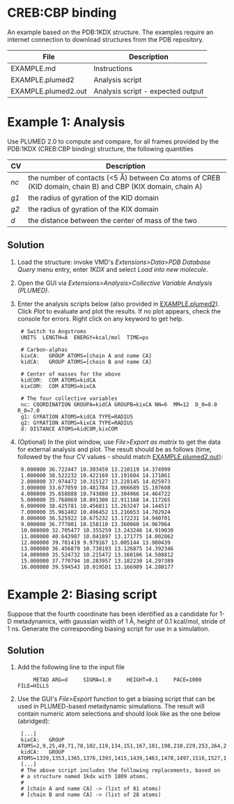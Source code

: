 CREB:CBP binding
================


An example based on the PDB:1KDX structure.  The examples require an
internet connection to download structures from the PDB repository.


File                          | Description
------------------------------|-------------
EXAMPLE.md                    | Instructions                         
EXAMPLE.plumed2               | Analysis script
EXAMPLE.plumed2.out           | Analysis script - expected output




Example 1: Analysis
===================


Use PLUMED 2.0 to compute and compare, for all frames provided by the
PDB:1KDX (CREB:CBP binding) structure, the following quantities

CV    | Description
----- | -------------
_nc_  | the number of contacts (<5 Å) between Cα atoms of CREB (KID domain, chain B) and CBP (KIX domain, chain A) 
_g1_  | the radius of gyration of the KID domain
_g2_  | the radius of gyration of the KIX domain
_d_   | the distance between the center of mass of the two


Solution
--------

1. Load the structure: invoke VMD's _Extensions>Data>PDB Database
        Query_ menu entry, enter _1KDX_ and select _Load into new
        molecule_.

2. Open the GUI via _Extensions>Analysis>Collective Variable
        Analysis (PLUMED)_.

3. Enter the analysis scripts below (also provided in
        [EXAMPLE.plumed2](EXAMPLE.plumed2)). Click _Plot_ to evaluate and plot the
        results. If no plot appears, check the console for
        errors. Right click on any keyword to get help.

	    # Switch to Angstroms
	    UNITS  LENGTH=A  ENERGY=kcal/mol  TIME=ps

	    # Carbon-alphas
	    kixCA:   GROUP ATOMS=[chain A and name CA]
	    kidCA:   GROUP ATOMS=[chain B and name CA]

	    # Center of masses for the above
	    kidCOM:  COM ATOMS=kidCA
	    kixCOM:  COM ATOMS=kixCA

	    # The four collective variables
	    nc: COORDINATION GROUPA=kidCA GROUPB=kixCA NN=6  MM=12  D_0=0.0  R_0=7.0
	    g1: GYRATION ATOMS=kidCA TYPE=RADIUS 
	    g2: GYRATION ATOMS=kixCA TYPE=RADIUS 
	    d: DISTANCE ATOMS=kidCOM,kixCOM


4. (Optional) In the plot window, use _File>Export as matrix_ to
        get the data for external analysis and plot. The result should
        be as follows (time, followed by the four CV values - should match
        [EXAMPLE.plumed2.out](EXAMPLE.plumed2.out)):

	    0.000000 36.722447 10.303459 13.210119 14.374999 
	    1.000000 38.522232 10.422169 13.191604 14.171861 
	    2.000000 37.974472 10.315127 13.228145 14.025973 
	    3.000000 33.677059 10.481784 13.066689 15.197608 
	    4.000000 35.658888 10.743880 13.304966 14.464722 
	    5.000000 35.768069 10.891300 12.911168 14.117265 
	    6.000000 38.425781 10.456811 13.263247 14.144517 
	    7.000000 35.961402 10.496452 13.216653 14.702924 
	    8.000000 36.525922 10.675232 13.172231 14.940701 
	    9.000000 36.777001 10.158110 13.360060 14.967064 
	    10.000000 32.705477 10.355259 13.243246 14.919030 
	    11.000000 40.643987 10.041897 13.171775 14.002062 
	    12.000000 39.701419 9.979167 13.005144 13.980439 
	    13.000000 36.456879 10.738193 13.126875 14.392346 
	    14.000000 35.524732 10.215472 13.160106 14.508812 
	    15.000000 37.770794 10.283957 13.182230 14.297389 
	    16.000000 39.594543 10.019501 13.166989 14.280177 




Example 2: Biasing script
=========================

Suppose that the fourth coordinate has been identified as a candidate
for 1-D metadynamics, with gaussian width of 1 Å, height of 0.1
kcal/mol, stride of 1 ns. Generate the corresponding biasing script for 
use in a simulation.


Solution
--------

1. Add the following line to the input file

            METAD ARG=d     SIGMA=1.0     HEIGHT=0.1     PACE=1000     FILE=HILLS


2. Use the GUI's _File>Export_ function to get a biasing script
     	that can be used in PLUMED-based metadynamic simulations. The
     	result will contain numeric atom selections and should look
     	like as the one below (abridged):

	    [...]
	    kixCA:   GROUP ATOMS=2,9,25,49,71,78,102,119,134,151,167,181,198,210,229,253,264,281,300,316,333,355,374,390,407,417,436,456,470,484,498,510,524,534,544,563,585,597,621,645,662,677,691,710,726,736,757,767,789,811,827,842,849,861,878,899,914,925,935,949,960,984,996,1011,1032,1053,1070,1089,1108,1118,1133,1155,1174,1195,1217,1236,1253,1275,1290,1309,1324
	    kidCA:   GROUP ATOMS=1339,1353,1365,1376,1393,1415,1439,1463,1478,1497,1516,1527,1551,1575,1589,1603,1624,1648,1670,1689,1708,1722,1734,1753,1764,1775,1787,1797
	    [...]
	    # The above script includes the following replacements, based on 
	    # a structure named 1kdx with 1809 atoms.
	    #
	    # [chain A and name CA] -> (list of 81 atoms)
	    # [chain B and name CA] -> (list of 28 atoms)

